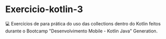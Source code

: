# Exercicio-kotlin-3
💻 Exercícios de  para prática do uso das collections dentro do Kotlin feitos durante o Bootcamp "Desenvolvimento Mobile - Kotlin Java" Generation.
